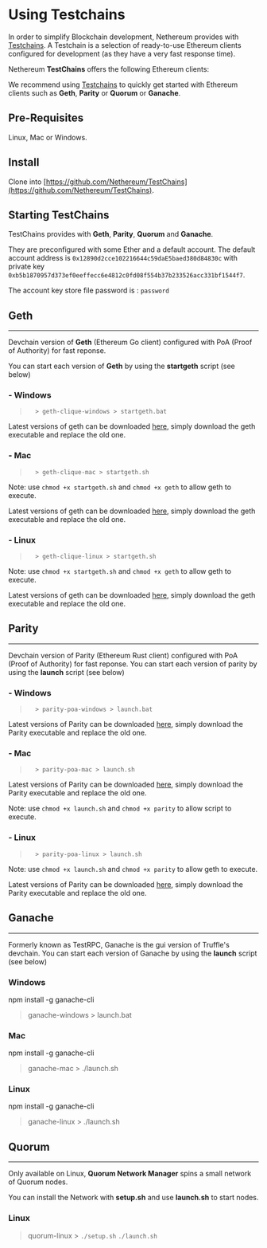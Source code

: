 # Using Testchains

In order to simplify Blockchain development, Nethereum provides with [Testchains](https://github.com/Nethereum/TestChains). A Testchain is a selection of ready-to-use Ethereum clients configured for development (as they have a very fast response time).

Nethereum **TestChains** offers the following Ethereum clients:

We recommend using [Testchains](https://github.com/Nethereum/TestChains) to quickly get started with Ethereum clients such as **Geth**, **Parity** or **Quorum** or **Ganache**.

## Pre-Requisites

Linux, Mac or Windows. 


## Install

Clone into [https://github.com/Nethereum/TestChains](https://github.com/Nethereum/TestChains).

## Starting TestChains

TestChains provides with **Geth**, **Parity**,  **Quorum** and **Ganache**.

They are preconfigured with some Ether and a default account. The default account address is ```0x12890d2cce102216644c59daE5baed380d84830c``` with private key ```0xb5b1870957d373ef0eeffecc6e4812c0fd08f554b37b233526acc331bf1544f7```.

The account key store file password is : ```password```

## Geth
___
Devchain version of **Geth** (Ethereum Go client) configured with PoA (Proof of Authority) for fast reponse.

You can start each version of **Geth** by using the **startgeth** script (see below) 
### - Windows

>       > geth-clique-windows > startgeth.bat

Latest versions of geth can be downloaded [here](https://geth.ethereum.org/downloads/), simply download the geth executable and replace the old one.

### - Mac

>       > geth-clique-mac > startgeth.sh

Note: use ``` chmod +x startgeth.sh ``` and ``` chmod +x geth ``` to allow geth to execute.

Latest versions of geth can be downloaded [here](https://geth.ethereum.org/downloads/), simply download the geth executable and replace the old one.
### - Linux

>       > geth-clique-linux > startgeth.sh

Note: use ``` chmod +x startgeth.sh ``` and ``` chmod +x geth ``` to allow geth to execute.


Latest versions of geth can be downloaded [here](https://geth.ethereum.org/downloads/), simply download the geth executable and replace the old one.

## Parity
___
Devchain version of Parity (Ethereum Rust client) configured with PoA (Proof of Authority) for fast reponse.
You can start each version of parity by using the **launch** script (see below) 

### - Windows

>       > parity-poa-windows > launch.bat

Latest versions of Parity can be downloaded [here](https://github.com/paritytech/parity-ethereum/releases/latest), simply download the Parity executable and replace the old one.

### - Mac

>       > parity-poa-mac > launch.sh

Latest versions of Parity can be downloaded [here](https://github.com/paritytech/parity-ethereum/releases/latest), simply download the Parity executable and replace the old one.

Note: use ``` chmod +x launch.sh ``` and ``` chmod +x parity ``` to allow script to execute.

### - Linux

>       > parity-poa-linux > launch.sh

Note: use ``` chmod +x launch.sh ``` and ``` chmod +x parity ``` to allow geth to execute.

Latest versions of Parity can be downloaded [here](https://github.com/paritytech/parity-ethereum/releases/latest), simply download the Parity executable and replace the old one.

## Ganache
___

Formerly known as TestRPC, Ganache is the gui version of Truffle's devchain.
You can start each version of Ganache by using the **launch** script (see below) 
### Windows
npm install -g ganache-cli
>   ganache-windows    > launch.bat

### Mac
npm install -g ganache-cli
>  ganache-mac    > ./launch.sh

### Linux
npm install -g ganache-cli
>   ganache-linux    > ./launch.sh

## Quorum
___

Only available on Linux, **Quorum Network Manager** spins a small network of Quorum nodes.

You can install the Network with **setup.sh** and use **launch.sh** to start nodes. 
### Linux

>   quorum-linux    > ```./setup.sh``` ```./launch.sh```
